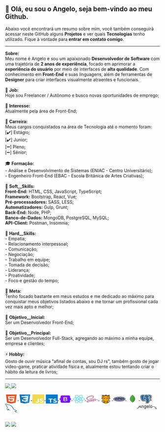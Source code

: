 ## 👋 Olá, eu sou o Angelo, seja bem-vindo ao meu Github.

Abaixo você encontrará um resumo sobre mim, você também conseguirá acessar neste GitHub alguns __Projetos__ e ver quais __Tecnologias__ tenho utilizado. Fique à vontade para __entrar em contato comigo__.<br/><hr>
__Sobre:__<br/>
Meu nome é Angelo e sou um apaixonado __Desenvolvedor de Software__ com uma trajetória de __2 anos de experiência__, focado em aprimorar a __experiência do usuário__ por meio de interfaces de __alta qualidade__. Com conhecimento em __Front-End__ e suas linguagens, além de ferramentas de __Designer__ para criar interfaces visualmente atraentes e funcionais.<br/><br/>
💼 __Job:__ <br/>Hoje sou Freelancer / Autônomo e busco novas oportunidades de emprego;<br/><br/>
👀 __Interesse:__ <br/>Atualmente pela área de Front-End;<br/><br/>
🚀 __Carreira:__ <br/>Meus cargos conquistados na área de Tecnologia até o momento foram:<br/>[:heavy_check_mark:] Estágio;<br/>[:heavy_check_mark:] Junior;<br/>[:heavy_minus_sign:] Pleno;<br/>[:heavy_minus_sign:] Sênior;<br/><br/>
🎓 __Formação:__ <br/>- Análise e Desenvolvimento de Sistemas (ENIAC - Centro Universitário);<br/>- Engenheiro Front-End (EBAC - Escola Britânica de Artes Criativas);<br/><br/>
📖 __Soft__Skills:__ <br/> __Front-End:__ HTML, CSS, JavaScript, TypeScript;<br/> __Framework:__ Bootstrap, React, Vue;<br/> __Pré-processadores:__ SASS, LESS;<br/> __Automatizadores:__ Gulp, Grunt;<br/> __Back-End:__ Node, PHP;<br/> __Banco-de-Dados:__ MongoDB, PostgreSQL, MySQL;<br/> __API-Client:__ Postman, Insomnia;<br/><br/>
🧠 __Hard__Skills:__ <br/>- Empatia;<br/>- Relacionamento interpessoal;<br/>- Comunicação;<br/>- Negociação;<br/>- Trabalho em equipe;<br/>- Tomada de decisão;<br/>- Liderança;<br/>- Proatividade;<br/>- Foco e gestão do tempo;<br/><br/>
🌱 __Meta:__ <br/>Tenho focado bastante em meus estudos e me dedicado ao máximo para conquistar meus objetivos listados abaixo e me tornar um profissional cada vez mais apto e melhor;<br/><br/>
🎯 __Objetivo__Inicial:__ <br/>Ser um Desenvolvedor Front-End;<br/><br/>
🎯 __Objetivo__Principal:__ <br/>Ser um Desenvolvedor Full-Stack, agregando ao máximo a minha equipe, empresa e clientes;<br/><br/>
⚡ __Hobby:__ <br/>Gosto de ouvir música "afinal de contas, sou DJ rs", também gosto de jogar video-game, praticar atividade física e, atualmente estou tentando criar o hábito da leitura de livros;<br/><hr>

<div>
  <a href="https://github.com/AngeloAntunes">
  <img height="180em" src="https://github-readme-stats.vercel.app/api?username=AngeloAntunes&show_icons=true&theme=highcontrast&include_all_commits=true&count_private=true"/>
  <img height="180em" src="https://github-readme-stats.vercel.app/api/top-langs/?username=AngeloAntunes&layout=compact&langs_count=16&theme=highcontrast"/>
</div>

<div style="display: inline_block"><br>
  <img align="center" alt="Angelo-HTML" height="30" width="40" src="https://raw.githubusercontent.com/devicons/devicon/master/icons/html5/html5-original.svg">
  <img align="center" alt="Angelo-CSS" height="30" width="40" src="https://raw.githubusercontent.com/devicons/devicon/master/icons/css3/css3-original.svg">
  <img align="center" alt="Angelo-Js" height="30" width="40" src="https://raw.githubusercontent.com/devicons/devicon/master/icons/javascript/javascript-plain.svg">
  <img align="center" alt="Angelo-TypeScript" height="30" width="40" src="https://raw.githubusercontent.com/devicons/devicon/master/icons/typescript/typescript-original.svg">
  <img align="center" alt="Angelo-Bootstrap" height="30" width="40" src="https://raw.githubusercontent.com/devicons/devicon/master/icons/bootstrap/bootstrap-original.svg">
  <img align="center" alt="Angelo-React" height="30" width="40" src="https://raw.githubusercontent.com/devicons/devicon/master/icons/react/react-original.svg">
  <img align="center" alt="Angelo-SASS" height="30" width="40" src="https://raw.githubusercontent.com/devicons/devicon/master/icons/sass/sass-original.svg">
  <img align="center" alt="Angelo-Grunt" height="30" width="40" src="https://raw.githubusercontent.com/devicons/devicon/master/icons/grunt/grunt-original.svg">
  <img align="center" alt="Angelo-PHP" height="30" width="40" src="https://raw.githubusercontent.com/devicons/devicon/master/icons/php/php-original.svg">
  <img align="center" alt="Angelo-MongoDB" height="30" width="40" src="https://raw.githubusercontent.com/devicons/devicon/master/icons/mongodb/mongodb-original.svg">
  <img align="center" alt="Angelo-PostgreSQL" height="30" width="40" src="https://raw.githubusercontent.com/devicons/devicon/master/icons/postgresql/postgresql-original.svg">
  <img align="center" alt="Angelo-MySQL" height="30" width="40" src="https://raw.githubusercontent.com/devicons/devicon/master/icons/mysql/mysql-original.svg">
  <img align="right" alt="Angelo-gif" height="150" style="border-radius:50px;" src="https://media.tenor.com/QWdPngpHxZ8AAAAd/family-guy-css.gif">
</div>

  ##
  
<div> 
  <a href="https://www.linkedin.com/in/angeloantunes/" target="_blank"><img src="https://img.shields.io/badge/LinkedIn-0077B5?style=for-the-badge&logo=linkedin&logoColor=white"></a>
  <a href="mailto:angelomw@hotmail.com"><img src="https://img.shields.io/badge/Microsoft_Outlook-0078D4?style=for-the-badge&logo=microsoft-outlook&logoColor=white" target="_blank"></a>  
</div>


